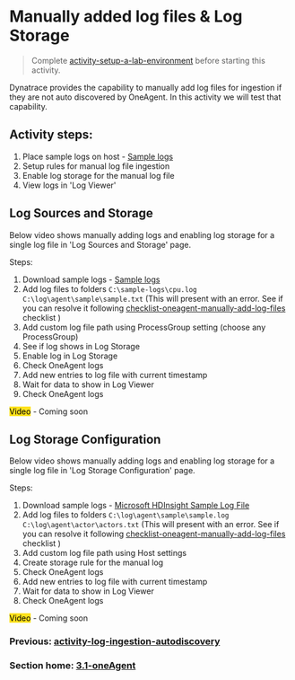 # Manually added log files & Log Storage

> Complete [activity-setup-a-lab-environment](activity-setup-a-lab-environment.md) before starting this activity.

Dynatrace provides the capability to manually add log files for ingestion if they are not auto discovered by OneAgent. In this activity we will test that capability.

## Activity steps:
1. Place sample logs on host - [Sample logs](https://github.com/dt-apac-services/training-log-monitoring/tree/main/sample-logs)
2. Setup rules for manual log file ingestion
3. Enable log storage for the manual log file
4. View logs in 'Log Viewer'



## Log Sources and Storage

Below video shows manually adding logs and enabling log storage for a single log file in 'Log Sources and Storage' page.

Steps:
1. Download sample logs -  [Sample logs](https://github.com/dt-apac-services/training-log-monitoring/tree/main/sample-logs)
2. Add log files to folders
   `C:\sample-logs\cpu.log`
   `C:\log\agent\sample\sample.txt` (This will present with an error. See if you can resolve it following [checklist-oneagent-manually-add-log-files](../checklists/checklist-oneagent-manually-add-log-files.md) checklist )
3. Add custom log file path using ProcessGroup setting (choose any ProcessGroup)
4. See if log shows in Log Storage
5. Enable log in Log Storage
6. Check OneAgent logs
7. Add new entries to log file with current timestamp
8. Wait for data to show in Log Viewer
9. Check OneAgent logs

<mark style="background: #FFE11C;">Video</mark> - Coming soon

## Log Storage Configuration

Below video shows manually adding logs and enabling log storage for a single log file in 'Log Storage Configuration' page.

Steps:
1. Download sample logs - [Microsoft HDInsight Sample Log File](https://www.microsoft.com/en-us/download/details.aspx?id=37003)
2. Add log files to folders
   `C:\log\agent\sample\sample.log`
   `C:\log\agent\actor\actors.txt` (This will present with an error. See if you can resolve it following [checklist-oneagent-manually-add-log-files](../checklists/checklist-oneagent-manually-add-log-files.md) checklist )
3. Add custom log file path using Host settings
4. Create storage rule for the manual log
5. Check OneAgent logs
6. Add new entries to log file with current timestamp
7. Wait for data to show in Log Viewer
8. Check OneAgent logs

<mark style="background: #FFE11C;">Video</mark> - Coming soon


### Previous: [activity-log-ingestion-autodiscovery](activity-log-ingestion-autodiscovery.md)

### Section home: [3.1-oneAgent](../3.1-oneAgent.md)
